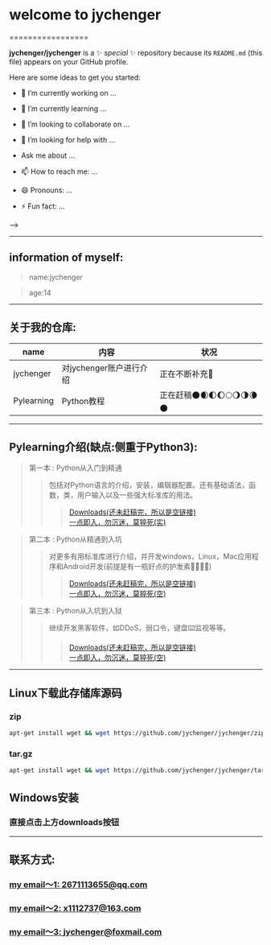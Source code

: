 # welcome to jychenger

=================

**jychenger/jychenger** is a ✨ _special_ ✨ repository because its `README.md` (this file) appears on your GitHub profile.

Here are some ideas to get you started:

- 🔭 I’m currently working on ...

- 🌱 I’m currently learning ...

- 👯 I’m looking to collaborate on ...

- 🤔 I’m looking for help with ...

- Ask me about ...

- 📫 How to reach me: ...

- 😄 Pronouns: ...

- ⚡ Fun fact: ...

-->

***

## information of myself:

> name:jychenger  


> age:14

***

## 关于我的仓库: 

|  name | 内容  | 状况 |
|  ----  |  ----  | ---- |
| jychenger  | 对jychenger账户进行介绍 | 正在不断补充👀 |
| Pylearning | Python教程 | 正在赶稿🌑🌒🌓🌔🌕🌖🌗🌘🌑 |

***

## Pylearning介绍(缺点:侧重于Python3): 

> 第一本 :  Python从入门到精通  
>> 包括对Python语言的介绍，安装，编辑器配置。还有基础语法，函数，类，用户输入以及一些强大标准库的用法。 
>>> [Downloads(还未赶稿完，所以是空链接)]()  
>>> [一点即入，勿沉迷，莫猝死(实)](https://jychenger.github.io/Python-From-Introduction-to-Mastery/)

> 第二本 :  Python从精通到入坑 
>> 对更多有用标准库进行介绍，并开发windows，Linux，Mac应用程序和Android开发(前提是有一瓶好点的护发素🌝🌝🌚🌚)  
>>> [Downloads(还未赶稿完，所以是空链接)]()   
>>> [一点即入，勿沉迷，莫猝死(空)]()

> 第三本 : Python从入坑到入狱  
>> 继续开发黑客软件，如DDoS，弱口令，键盘⌨️监视等等。  
>>> [Downloads(还未赶稿完，所以是空链接)]()  
>>> [一点即入，勿沉迷，莫猝死(空)]()
***
## Linux下载此存储库源码

### zip
```sh
apt-get install wget && wget https://github.com/jychenger/jychenger/zipball/main
```
### tar.gz
```sh
apt-get install wget && wget https://github.com/jychenger/jychenger/tarball/main
```

## Windows安装
### 直接点击上方downloads按钮

***
## 联系方式:

###  [my email～1: 2671113655@qq.com](2671113655@qq.com)

###  [my email～2: x1112737@163.com](x1112737@163.com)

###  [my email～3: jychenger@foxmail.com](jychenger@foxmail.com)
